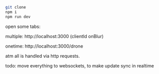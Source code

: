 ```sh
git clone
npm i
npm run dev
```
open some tabs:

multiple: http://localhost:3000 (clientId onBlur)

onetime: http://localhost:3000/drone

atm all is handled via http requests.

todo:  move everything to websockets, to make update sync in realtime
